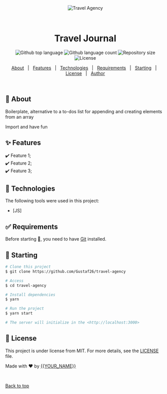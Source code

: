 <div align="center" id="top"> 
  <img src="./.github/app.gif" alt="Travel Agency" />

  &#xa0;

  <!-- <a href="https://travelagency.netlify.app">Demo</a> -->
</div>

<h1 align="center">Travel Journal</h1>

<p align="center">
  <img alt="Github top language" src="https://img.shields.io/github/languages/top/Gustaf26/travel-agency?color=56BEB8">

  <img alt="Github language count" src="https://img.shields.io/github/languages/count/Gustaf26/travel-agency?color=56BEB8">

  <img alt="Repository size" src="https://img.shields.io/github/repo-size/Gustaf26/travel-agency?color=56BEB8">

  <img alt="License" src="https://img.shields.io/github/license/Gustaf26/travel-agency?color=56BEB8">

  <!-- <img alt="Github issues" src="https://img.shields.io/github/issues/Gustaf26/travel-agency?color=56BEB8" /> -->

  <!-- <img alt="Github forks" src="https://img.shields.io/github/forks/Gustaf26/travel-agency?color=56BEB8" /> -->

  <!-- <img alt="Github stars" src="https://img.shields.io/github/stars/Gustaf26/travel-agency?color=56BEB8" /> -->
</p>

<!-- Status -->

<!-- <h4 align="center"> 
	🚧  Travel Agency 🚀 Under construction...  🚧
</h4> 

<hr> -->

<p align="center">
  <a href="#dart-about">About</a> &#xa0; | &#xa0; 
  <a href="#sparkles-features">Features</a> &#xa0; | &#xa0;
  <a href="#rocket-technologies">Technologies</a> &#xa0; | &#xa0;
  <a href="#white_check_mark-requirements">Requirements</a> &#xa0; | &#xa0;
  <a href="#checkered_flag-starting">Starting</a> &#xa0; | &#xa0;
  <a href="#memo-license">License</a> &#xa0; | &#xa0;
  <a href="https://github.com/Gustaf26" target="_blank">Author</a>
</p>

<br>

## :dart: About ##

Boilerplate, alternative to a to-dos list for appending and creating elements
from an array

Import and have fun

## :sparkles: Features ##

:heavy_check_mark: Feature 1;\
:heavy_check_mark: Feature 2;\
:heavy_check_mark: Feature 3;

## :rocket: Technologies ##

The following tools were used in this project:

- [JS]

## :white_check_mark: Requirements ##

Before starting :checkered_flag:, you need to have [Git](https://git-scm.com) installed.

## :checkered_flag: Starting ##

```bash
# Clone this project
$ git clone https://github.com/Gustaf26/travel-agency

# Access
$ cd travel-agency

# Install dependencies
$ yarn

# Run the project
$ yarn start

# The server will initialize in the <http://localhost:3000>
```

## :memo: License ##

This project is under license from MIT. For more details, see the [LICENSE](LICENSE.md) file.


Made with :heart: by <a href="https://github.com/Gustaf26" target="_blank">{{YOUR_NAME}}</a>

&#xa0;

<a href="#top">Back to top</a>

